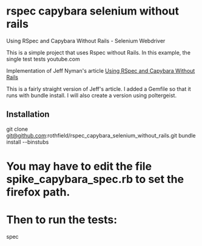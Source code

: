 rspec capybara selenium without rails
=====================================

Using RSpec and Capybara Without Rails - Selenium Webdriver

This is a simple project that uses Rspec without Rails. In this example, the single test tests youtube.com

Implementation of Jeff Nyman's article [Using RSpec and Capybara Without Rails](http://testerstories.com/?p=30)

This is a fairly straight version of Jeff's article. I added a Gemfile so that it runs with bundle install. I will also create a version using poltergeist.


Installation
-----------

git clone git@github.com:rothfield/rspec_capybara_selenium_without_rails.git
bundle install --binstubs

# You may have to edit the file spike_capybara_spec.rb to set the firefox path.
# Then to run the tests:
spec
